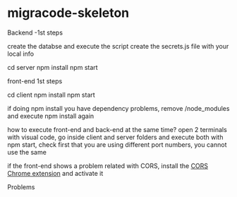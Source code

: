 # migracode-skeleton

Backend -1st steps

create the databse and execute the script
create the secrets.js file with your local info

cd server
npm install
npm start

front-end 1st steps

cd client
npm install
npm start

if doing npm install you have dependency problems, remove /node_modules and execute npm install again


how to execute front-end and back-end at the same time?
open 2 terminals with visual code, go inside client and server folders and execute both with npm start, check first that you are using different port numbers, you cannot use the same

if the front-end shows a problem related with CORS, install the [CORS Chrome extension](https://chrome.google.com/webstore/detail/allow-cors-access-control/lhobafahddgcelffkeicbaginigeejlf?hl=es) and activate it

Problems
